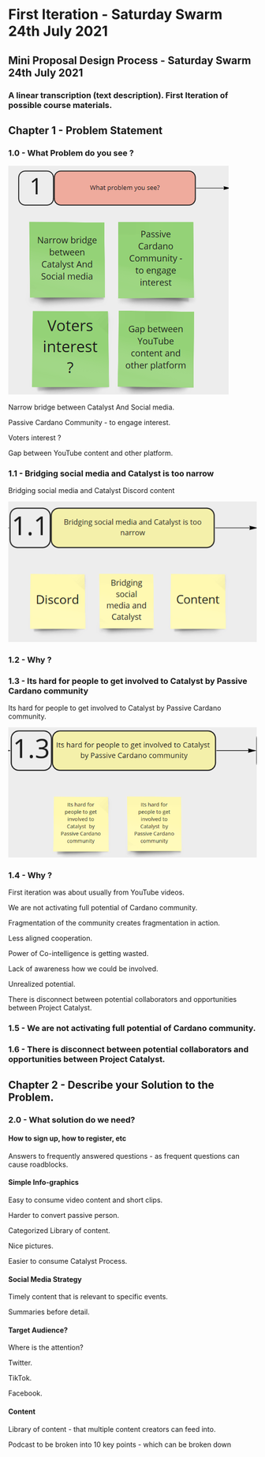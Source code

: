 # First Iteration - Saturday Swarm 24th July 2021

## Mini Proposal Design Process - Saturday Swarm 24th July 2021

### A linear transcription \(text description\). First Iteration of possible course materials.

## Chapter 1 - Problem Statement

### 1.0 - What Problem do you see ?

![1.0 - What Problem do you see ?](../.gitbook/assets/2021-07-25-4-.png)

Narrow bridge between Catalyst And Social media.

Passive Cardano Community - to engage interest.

Voters interest ?

Gap between YouTube content and other platform.

### 1.1 - Bridging social media and Catalyst is too narrow

Bridging social media and Catalyst Discord content

![1.1 - Bridging social media and Catalyst is too narrow](../.gitbook/assets/2021-07-25-5-.png)

### 1.2 - Why ?

### 1.3 - Its hard for people to get involved to Catalyst by Passive Cardano community

Its hard for people to get involved to Catalyst by Passive Cardano community.

![1.3 - Its hard for people to get involved to Catalyst by Passive Cardano community](../.gitbook/assets/2021-07-25-6-.png)

### 1.4 - Why ?

First iteration was about usually from YouTube videos.

We are not activating full potential of Cardano community.

Fragmentation of the community creates fragmentation in action.

Less aligned cooperation.

Power of Co-intelligence is getting wasted.

Lack of awareness how we could be involved.

Unrealized potential.

There is disconnect between potential collaborators and opportunities between Project Catalyst.

### 1.5 - We are not activating full potential of Cardano community.

### 1.6 - There is disconnect between potential collaborators and opportunities between Project Catalyst.

## Chapter 2 - Describe your Solution to the Problem.

### 2.0 - What solution do we need?

#### How to sign up, how to register, etc

Answers to frequently answered questions - as frequent questions can cause roadblocks.

#### Simple Info-graphics

Easy to consume video content and short clips.

Harder to convert passive person.

Categorized Library of content.

Nice pictures.

Easier to consume Catalyst Process.

#### Social Media Strategy

Timely content that is relevant to specific events.

Summaries before detail.

#### Target Audience?

Where is the attention?

Twitter.

TikTok.

Facebook.

#### Content

Library of content - that multiple content creators can feed into.

Podcast to be broken into 10 key points - which can be broken down

































